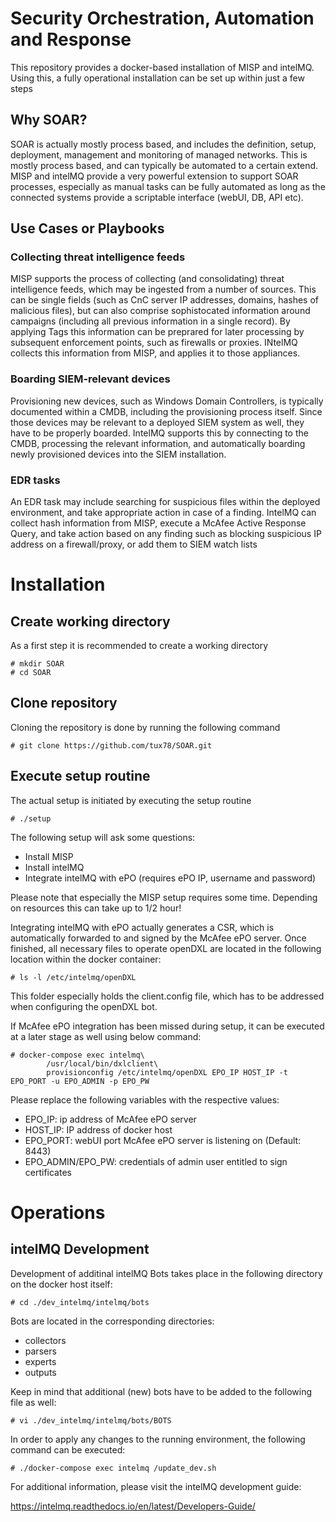 # Security Orchestration, Automation and Response 
This repository provides a docker-based installation of MISP and intelMQ. Using this, a fully operational installation can be set up within just a few steps

## Why SOAR?
SOAR is actually mostly process based, and includes the definition, setup, deployment, management and monitoring of managed networks. This is mostly process based, and can typically be automated to a certain extend. MISP and intelMQ provide a very powerful extension to support SOAR processes, especially as manual tasks can be fully automated as long as the connected systems provide a scriptable interface (webUI, DB, API etc).

## Use Cases or Playbooks
### Collecting threat intelligence feeds
MISP supports the process of collecting (and consolidating) threat intelligence feeds, which may be ingested from a number of sources. This can be single fields (such as CnC server IP addresses, domains, hashes of malicious files), but can also comprise sophistocated information around campaigns (including all previous information in a single record).
By applying Tags this information can be preprared for later processing by subsequent enforcement points, such as firewalls or proxies. INtelMQ collects this information from MISP, and applies it to those appliances.

### Boarding SIEM-relevant devices
Provisioning new devices, such as Windows Domain Controllers, is typically documented within a CMDB, including the provisioning process itself. Since those devices may be relevant to a deployed SIEM system as well, they have to be properly boarded.
IntelMQ supports this by connecting to the CMDB, processing the relevant information, and automatically boarding newly provisioned devices into the SIEM installation.

### EDR tasks
An EDR task may include searching for suspicious files within the deployed environment, and take appropriate action in case of a finding.
IntelMQ can collect hash information from MISP, execute a McAfee Active Response Query, and take action based on any finding such as blocking suspicious IP address on a firewall/proxy, or add them to SIEM watch lists

# Installation
## Create working directory
As a first step it is recommended to create a working directory
```
# mkdir SOAR
# cd SOAR
```

## Clone repository
Cloning the repository is done by running the following command
```
# git clone https://github.com/tux78/SOAR.git
```

## Execute setup routine
The actual setup is initiated by executing the setup routine
```
# ./setup
```

The following setup will ask some questions:
- Install MISP
- Install intelMQ
- Integrate intelMQ with ePO (requires ePO IP, username and password)

Please note that especially the MISP setup requires some time. Depending on resources this can take up to 1/2 hour!

Integrating intelMQ with ePO actually generates a CSR, which is automatically forwarded to and signed by the McAfee ePO server. Once finished, all necessary files to operate openDXL are located in the following location within the docker container:
```
# ls -l /etc/intelmq/openDXL
```
This folder especially holds the client.config file, which has to be addressed when configuring the openDXL bot.

If McAfee ePO integration has been missed during setup, it can be executed at a later stage as well using below command:
```
# docker-compose exec intelmq\
        /usr/local/bin/dxlclient\
        provisionconfig /etc/intelmq/openDXL EPO_IP HOST_IP -t EPO_PORT -u EPO_ADMIN -p EPO_PW
```
Please replace the following variables with the respective values:
- EPO_IP: ip address of McAfee ePO server
- HOST_IP: IP address of docker host
- EPO_PORT: webUI port McAfee ePO server is listening on (Default: 8443)
- EPO_ADMIN/EPO_PW: credentials of admin user entitled to sign certificates

# Operations
## intelMQ Development
Development of additinal intelMQ Bots takes place in the following directory on the docker host itself:
```
# cd ./dev_intelmq/intelmq/bots
```
Bots are located in the corresponding directories:
- collectors
- parsers
- experts
- outputs

Keep in mind that additional (new) bots have to be added to the following file as well:
```
# vi ./dev_intelmq/intelmq/bots/BOTS
```
In order to apply any changes to the running environment, the following command can be executed:
```
# ./docker-compose exec intelmq /update_dev.sh
```
For additional information, please visit the intelMQ development guide:

https://intelmq.readthedocs.io/en/latest/Developers-Guide/

